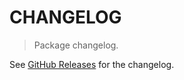 # CHANGELOG

> Package changelog.

See [GitHub Releases](https://github.com/stdlib-js/array-base-count-falsy/releases) for the changelog.
